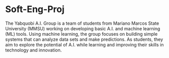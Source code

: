 # Soft-Eng-Proj

The Yabquobi A.I. Group is a team of students from Mariano Marcos State University (MMSU) working on developing basic A.I. and machine learning (ML) tools. Using machine learning, the group focuses on building simple systems that can analyze data sets and make predictions. As students, they aim to explore the potential of A.I. while learning and improving their skills in technology and innovation.
